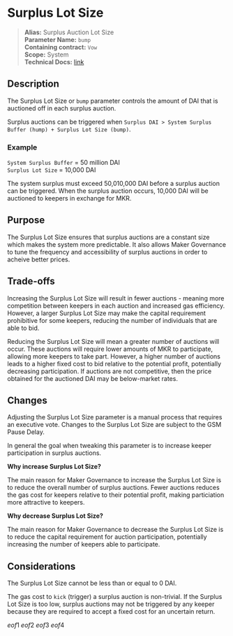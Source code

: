 # Surplus Lot Size

>**Alias:** Surplus Auction Lot Size  
>**Parameter Name:** `bump`  
>**Containing contract:** `Vow`  
>**Scope:** System  
>**Technical Docs:** [link](https://docs.makerdao.com/smart-contract-modules/system-stabilizer-module/vow-detailed-documentation)  

## Description
The Surplus Lot Size or `bump` parameter controls the amount of DAI that is auctioned off in each surplus auction.

Surplus auctions can be triggered when `Surplus DAI > System Surplus Buffer (hump) + Surplus Lot Size (bump)`.

### Example

`System Surplus Buffer` = 50 million DAI  
`Surplus Lot Size` = 10,000 DAI

The system surplus must exceed 50,010,000 DAI before a surplus auction can be triggered. When the surplus auction occurs, 10,000 DAI will be auctioned to keepers in exchange for MKR.

## Purpose

The Surplus Lot Size ensures that surplus auctions are a constant size which makes the system more predictable. It also allows Maker Governance to tune the frequency and accessibility of surplus auctions in order to acheive better prices.

## Trade-offs

Increasing the Surplus Lot Size will result in fewer auctions - meaning more competition between keepers in each auction and increased gas efficiency. However, a larger Surplus Lot Size may make the capital requirement prohibitive for some keepers, reducing the number of individuals that are able to bid.

Reducing the Surplus Lot Size will mean a greater number of auctions will occur. These auctions will require lower amounts of MKR to participate, allowing more keepers to take part. However, a higher number of auctions leads to a higher fixed cost to bid relative to the potential profit, potentially decreasing participation. If auctions are not competitive, then the price obtained for the auctioned DAI may be below-market rates.

## Changes
Adjusting the Surplus Lot Size parameter is a manual process that requires an executive vote. Changes to the Surplus Lot Size are subject to the GSM Pause Delay.

In general the goal when tweaking this parameter is to increase keeper participation in surplus auctions.

**Why increase Surplus Lot Size?**

The main reason for Maker Governance to increase the Surplus Lot Size is to reduce the overall number of surplus auctions. Fewer auctions reduces the gas cost for keepers relative to their potential profit, making particiation more attractive to keepers.

**Why decrease Surplus Lot Size?**

The main reason for Maker Governance to decrease the Surplus Lot Size is to reduce the capital requirement for auction participation, potentially increasing the number of keepers able to participate.
 
 ## Considerations
 
The Surplus Lot Size cannot be less than or equal to 0 DAI.

The gas cost to `kick` (trigger) a surplus auction is non-trivial. If the Surplus Lot Size is too low, surplus auctions may not be triggered by any keeper because they are required to accept a fixed cost for an uncertain return.

$eof1$
$eof2$
$eof3$
$eof4$